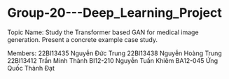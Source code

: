 # Group-20---Deep_Learning_Project

Topic Name: Study the Transformer based GAN for medical image generation. Present a concrete example case study.

Members:
22BI13435	Nguyễn Đức Trung
22BI13438	Nguyễn Hoàng Trung
22BI13412	Trần Minh Thành
BI12-210	Nguyễn Tuấn Khiêm
BA12-045	Ứng Quốc Thành Đạt 
